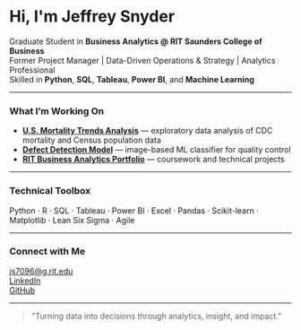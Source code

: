 # Hi, I'm Jeffrey Snyder

Graduate Student in **Business Analytics @ RIT Saunders College of Business**  
Former Project Manager | Data-Driven Operations & Strategy | Analytics Professional  
Skilled in **Python**, **SQL**, **Tableau**, **Power BI**, and **Machine Learning**

---

### What I’m Working On
- **[U.S. Mortality Trends Analysis](https://github.com/jeffrey-snyder/US-Mortality-Trends-Analysis)** — exploratory data analysis of CDC mortality and Census population data  
- **[Defect Detection Model](https://github.com/jeffrey-snyder/defect-detection-model)** — image-based ML classifier for quality control  
- **[RIT Business Analytics Portfolio](https://github.com/jeffrey-snyder/RIT-Business-Analytics)** — coursework and technical projects  

---

### Technical Toolbox
Python · R · SQL · Tableau · Power BI · Excel · Pandas · Scikit-learn · Matplotlib · Lean Six Sigma · Agile  

---

### Connect with Me
[js7096@g.rit.edu](mailto:js7096@g.rit.edu)  
[LinkedIn](https://www.linkedin.com/in/jeffrey-snyder-2a8121a8/)  
[GitHub](https://github.com/jeffrey-snyder)

---

> "Turning data into decisions through analytics, insight, and impact."
